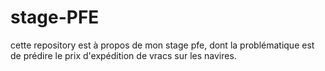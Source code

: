 # stage-PFE
cette repository est à propos de mon stage pfe, dont la problématique est de prédire le prix d'expédition de vracs sur les navires.
